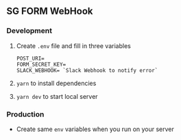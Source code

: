## SG FORM WebHook

### Development

1. Create `.env` file and fill in three variables

   ```
   POST_URI=
   FORM_SECRET_KEY=
   SLACK_WEBHOOK= `Slack Webhook to notify error`
   ```

2. `yarn` to install dependencies
3. `yarn dev` to start local server

### Production

- Create same `env` variables when you run on your server
